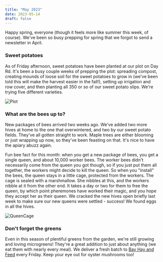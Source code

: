 ```yaml
---
title: "May 2023"
date: 2023-05-14
draft: false
---
```


Happy spring, everyone (though it feels more like summer this week, of course). We've been so busy prepping for spring that we forgot to send a newsletter in April. 

### Sweet potatoes

As of Friday afternoon, sweet potatoes have been planted at our plot on Day Rd. It's been a busy couple weeks of prepping the plot: spreading compost, creating mounds of loose soil for the sweet potatoes to grow in (we've been told this will make the harvest easier in the fall!), setting up irrigation and row cover, and then planting all 350 or so of our sweet potato slips. We're trying five different varieties.

![Plot](/images/archive/plot.jpg)


### What are the bees up to?

New packages of bees arrived two weeks ago. We've added two more hives at home to the one that overwintered, and two by our sweet potato fields. They've all gotten straight to work. Maple trees are either blooming or just wrapping up now, so they've been feasting on that. It's nice to have the apiary abuzz again. 

Fun bee fact for this month: when you get a new package of bees, you get a single queen, and about 10,000 worker bees. The worker bees didn't necessarily come from the queen you got though, so if you just put them all together, the workers might decide to kill the queen. So when you "install" the bees, the queen stays in a little cage, protected from the workers. The cage is sealed with a marshmallow. She nibbles at this, and the workers nibble at it from the other end. It takes a day or two for them to free the queen, by which point pheremones have worked their magic, and you hope they accept her as their queen. We cracked the new hives open briefly last week to make sure our new queens were settled - success! We found eggs in all the hives. 

![QueenCage](/images/archive/queen-cage.jpg)


### Don't forget the greens

Even in this season of plentiful greens from the garden, we're still growing and loving microgreens! They're a great addition to just about anything (we eat them with nearly every meal). We deliver a fresh batch to [Bay Hay and Feed](https://bayhayandfeed.com/) every Friday. Keep your eye out for oyster mushrooms too!